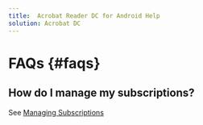 ```yaml
---
title:  Acrobat Reader DC for Android Help
solution: Acrobat DC
---
```


# FAQs {#faqs}

## How do I manage my subscriptions? 

See [Managing Subscriptions](managesubscriptions.md)

